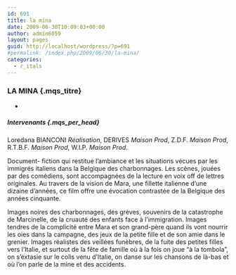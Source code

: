 ```yaml
---
id: 691
title: la mina
date: 2009-06-30T10:09:03+00:00
author: admin6059
layout: pages
guid: http://localhost/wordpress/?p=691
#permalink: /index.php/2009/06/30/la-mina/
categories:
  - r_itals
---
```

### LA MINA {.mqs_titre}

<div id="div_disp">
  <ul class="mqs_dis">
    <li style="margin: 2px 0pt 0pt 10px; padding: 0pt; text-indent: -6px; list-style-image: url(/mqs/img/sup/video_m.gif);">
      <strong></strong>
    </li>
  </ul>
</div>

##### Intervenants {.mqs_per_head}

<p class="mqs_per">
  Loredana BIANCONI <em>Réalisation</em>, DERIVES <em>Maison Prod</em>, Z.D.F. <em>Maison Prod</em>, R.T.B.F. <em>Maison Prod</em>, W.I.P. <em>Maison Prod</em>.
</p>

<p class="mqs_not">
  Document- fiction qui restitue l&#8217;ambiance et les situations vécues par les immigrés italiens dans la Belgique des charbonnages. Les scènes, jouées par des comédiens, sont accompagnées de la lecture en voix off de lettres originales. Au travers de la vision de Mara, une fillette italienne d&#8217;une dizaine d&#8217;années, ce film offre une évocation contrastée de la Belgique des années cinquante.
</p>

<p class="mqs_not">
  Images noires des charbonnages, des grèves, souvenirs de la catastrophe de Marcinelle, de la cruauté des enfants face à l&#8217;immigration. Images tendres de la complicité entre Mara et son grand-père quand ils vont nourrir les oies dans la campagne, des jeux de la petite fille et de son amie dans le grenier. Images réalistes des veillées funèbres, de la fuite des petites filles vers l&#8217;Italie, et surtout de la fête de famille où à la fois on joue &#8220;à la tombola&#8221;, on s&#8217;extasie sur le colis venu d&#8217;Italie, on danse sur les chansons de là-bas et où l&#8217;on parle de la mine et des accidents.
</p>